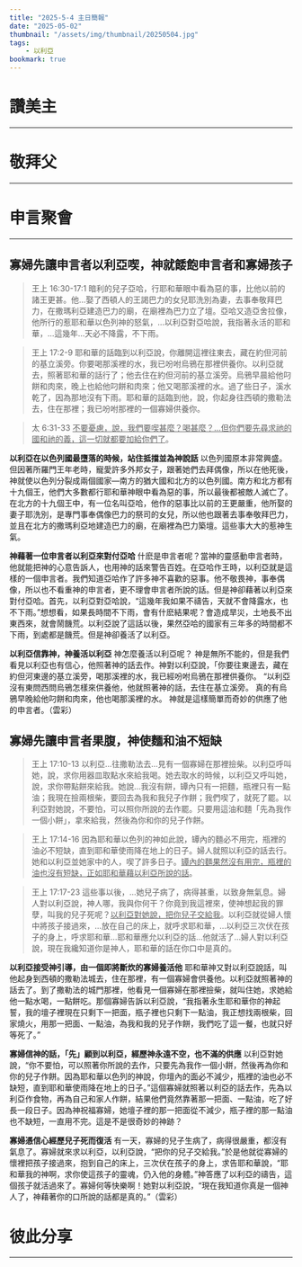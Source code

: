 ```yaml
---
title: "2025-5-4 主日簡報"
date: "2025-05-02"
thumbnail: "/assets/img/thumbnail/20250504.jpg"
tags:
    - 以利亞
bookmark: true
---
```


# 讚美主
___

# 敬拜父
___

# 申言聚會
___

## 寡婦先讓申言者以利亞喫，神就餧飽申言者和寡婦孩子

> 王上 16:30-17:1 暗利的兒子亞哈，行耶和華眼中看為惡的事，比他以前的諸王更甚。他…娶了西頓人的王謁巴力的女兒耶洗別為妻，去事奉敬拜巴力，在撒瑪利亞建造巴力的廟，在廟裡為巴力立了壇。亞哈又造亞舍拉像，他所行的惹耶和華以色列神的怒氣，…以利亞對亞哈說，我指著永活的耶和華，…這幾年…天必不降露，不下雨。

> 王上 17:2-9 耶和華的話臨到以利亞說，你離開這裡往東去，藏在約但河前的基立溪旁。你要喝那溪裡的水，我已吩咐烏鴉在那裡供養你。以利亞就去，照著耶和華的話行了；他去住在約但河前的基立溪旁。烏鴉早晨給他叼餅和肉來，晚上也給他叼餅和肉來；他又喝那溪裡的水。過了些日子，溪水乾了，因為那地沒有下雨。耶和華的話臨到他，說，你起身往西頓的撒勒法去，住在那裡；我已吩咐那裡的一個寡婦供養你。

> 太 6:31-33 <u>不要憂慮，說，我們要喫甚麼？喝甚麼？…但你們要先尋求祂的國和祂的義，這一切就都要加給你們了</u>。

**以利亞在以色列國最墮落的時候，站住抵擋並為神說話** 以色列國原本非常興盛。但因著所羅門王年老時，寵愛許多外邦女子，跟著她們去拜偶像，所以在他死後，神就使以色列分裂成兩個國家―南方的猶大國和北方的以色列國。南方和北方都有十九個王，他們大多數都行耶和華神眼㆗看為惡的事，所以最後都被敵人滅亡了。在北方的十九個王㆗，有一位名叫亞哈，他作的惡事比以前的王更嚴重，他所娶的妻子耶洗別，是專門事奉偶像巴力的祭司的女兒，所以他也跟著去事奉敬拜巴力，並且在北方的撒瑪利亞地建造巴力的廟，在廟裡為巴力築壇。這些事大大的惹神生氣。

**神藉著一位申言者以利亞來對付亞哈** 什麽是申言者呢？當神的靈感動申言者時，他就能把神的心意告訴人，也用神的話來警告百姓。在亞哈作王時，以利亞就是這樣的一個申言者。我們知道亞哈作了許多神不喜歡的惡事。他不敬畏神，事奉偶像，所以也不看重神的申言者，更不理會申言者所說的話。但是神卻藉著以利亞來對付亞哈。首先，以利亞對亞哈說，“這幾年我如果不禱告，天就不會降露水，也不下雨。”想想看，如果長時間不下雨，會有什麽結果呢？會造成旱災，土地長不出東西來，就會鬧饑荒。以利亞說了這話以後，果然亞哈的國家有三年多的時間都不下雨，到處都是饑荒。但是神卻養活了以利亞。

**以利亞信靠神，神養活以利亞** 神怎麼養活以利亞呢？ 神是無所不能的，但是我們看見以利亞也有信心，他照著神的話去作。神對以利亞說，「你要往東邊去，藏在約但河東邊的基立溪旁，喝那溪裡的水，我已經吩咐烏鴉在那裡供養你。 “以利亞沒有東問西問烏鴉怎樣來供養他，他就照著神的話，去住在基立溪旁。 真的有烏鴉早晚給他叼餅和肉來，他也喝那溪裡的水。 神就是這樣簡單而奇妙的供應了他的申言者。（雲彩）

## 寡婦先讓申言者果腹，神使麵和油不短缺

> 王上 17:10-13 以利亞…往撒勒法去…見有一個寡婦在那裡撿柴。以利亞呼叫她，說，求你用器皿取點水來給我喝。她去取水的時候，以利亞又呼叫她，說，求你帶點餅來給我。她說…我沒有餅，罈內只有一把麵，瓶裡只有一點油；我現在撿兩根柴，要回去為我和我兒子作餅；我們喫了，就死了罷。以利亞對她說，不要怕，可以照你所說的去作罷。只要用這油和麵「先為我作一個小餅」，拿來給我，然後為你和你的兒子作餅。

> 王上 17:14-16 因為耶和華以色列的神如此說，罈內的麵必不用完，瓶裡的油必不短缺，直到耶和華使雨降在地上的日子。婦人就照以利亞的話去行。她和以利亞並她家中的人，喫了許多日子。<u>罈內的麵果然沒有用完，瓶裡的油也沒有短缺，正如耶和華藉以利亞所說的話</u>。

> 王上 17:17-23 這些事以後，…她兒子病了，病得甚重，以致身無氣息。婦人對以利亞說，神人哪，我與你何干？你竟到我這裡來，使神想起我的罪孽，叫我的兒子死呢？<u>以利亞對她說，把你兒子交給我</u>。以利亞就從婦人懷中將孩子接過來，…放在自己的床上，就呼求耶和華，…以利亞三次伏在孩子的身上，呼求耶和華…耶和華應允以利亞的話…他就活了…婦人對以利亞說，現在我纔知道你是神人，耶和華的話在你口中是真的。

**以利亞接受神引導，由一個即將斷炊的寡婦養活他** 耶和華神又對以利亞說話，叫他起身到西頓的撒勒法城去，住在那裡，有一個寡婦會供養他。以利亞就照著神的話去了。到了撒勒法的城門那裡，他看見一個寡婦在那裡撿柴，就叫住她，求她給他一點水喝，一點餅吃。那個寡婦告訴以利亞說，“我指著永生耶和華你的神起誓，我的壇子裡現在只剩下一把面，瓶子裡也只剩下一點油，我正想找兩根柴，回家燒火，用那一把面、一點油，為我和我的兒子作餅，我們吃了這一餐，也就只好等死了。”

**寡婦信神的話，「先」顧到以利亞，經歷神永遠不空，也不滿的供應** 以利亞對她說，“你不要怕，可以照著你所說的去作，只要先為我作一個小餅，然後再為你和你的兒子作餅。因為耶和華以色列的神說，你壇內的面必不減少，瓶裡的油也必不缺短，直到耶和華使雨降在地上的日子。”這個寡婦就照著以利亞的話去作，先為以利亞作食物，再為自己和家人作餅，結果他們竟然靠著那一把面、一點油，吃了好長一段日子。因為神祝福寡婦，她壇子裡的那一把面從不減少，瓶子裡的那一點油也不缺短，一直用不完。這是不是很奇妙的神跡？

**寡婦憑信心經歷兒子死而復活** 有一天，寡婦的兒子生病了，病得很嚴重，都沒有氣息了。寡婦就來求以利亞，以利亞說，“把你的兒子交給我。”於是他就從寡婦的懷裡把孩子接過來，抱到自己的床上，三次伏在孩子的身上，求告耶和華說，“耶和華我的神啊，求你使這孩子的靈魂，仍入他的身體。”神答應了以利亞的禱告，這個孩子就活過來了。寡婦何等快樂啊！她對以利亞說，“現在我知道你真是一個神人了，神藉著你的口所說的話都是真的。”（雲彩）

# 彼此分享
___
